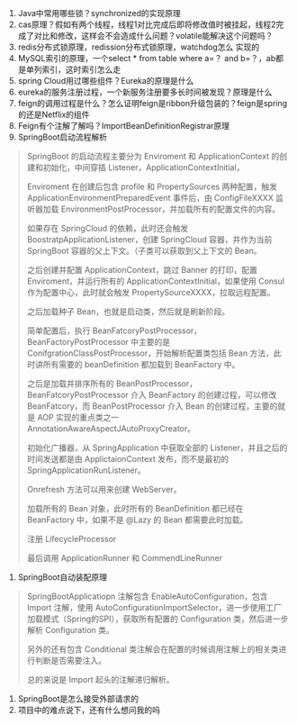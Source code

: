 

1. Java中常用哪些锁？synchronized的实现原理
2. cas原理？假如有两个线程，线程1对比完成后即将修改值时被挂起，线程2完成了对比和修改，这样会不会造成什么问题？volatile能解决这个问题吗？
3. redis分布式锁原理，redission分布式锁原理，watchdog怎么 实现的
4. MySQL索引的原理，一个select * from table where a=？ and b=？，ab都是单列索引，这时索引怎么走
5. spring Cloud用过哪些组件？Eureka的原理是什么
6. eureka的服务注册过程，一个新服务注册要多长时间被发现？原理是什么
7. feign的调用过程是什么？怎么证明feign是ribbon升级包装的？feign是spring的还是Netflix的组件
8. Feign有个注解了解吗？ImportBeanDefinitionRegistrar原理
9. SpringBoot启动流程解析

> SpringBoot 的启动流程主要分为 Enviroment 和 ApplicationContext 的创建和初始化，中间穿插 Listener，ApplicationContextInitial，
>
> Enviroment 在创建后包含 profile 和 PropertySources 两种配置，触发 ApplicationEnvironmentPreparedEvent 事件后，由 ConfigFileXXXX 监听器加载 EnvironmentPostProcessor，并加载所有的配置文件的内容。
>
> 如果存在 SpringCloud 的依赖，此时还会触发 BoostratpApplicationListener，创建 SpringCloud 容器，并作为当前 SpringBoot 容器的父上下文。（子类可以获取到父上下文的 Bean。
>
> 之后创建并配置 ApplicationContext，跳过 Banner 的打印，配置 Enviroment，并运行所有的 ApplicationContextInitial，如果使用 Consul 作为配置中心，此时就会触发 PropertySourceXXXX，拉取远程配置。
>
> 之后加载种子 Bean，也就是启动类，然后就是刷新阶段。
>
> 简单配置后，执行 BeanFatcoryPostProcessor，BeanFactoryPostProcessor 中主要的是 ConifgrationClassPostProcessor，开始解析配置类包括 Bean 方法，此时讲所有需要的 beanDefinition 都加载到 BeanFactory 中。
>
> 之后是加载并排序所有的 BeanPostProcessor，BeanFatcoryPostProcessor 介入 BeanFactory 的创建过程，可以修改 BeanFatcory，而 BeanPostProcessor 介入 Bean 的创建过程，主要的就是 AOP 实现的重点类之一 AnnotationAwareAspectJAutoProxyCreator。
>
> 初始化广播器，从 SpringApplication 中获取全部的 Listener，并且之后的时间发送都是由 ApplictaionContext 发布，而不是最初的 SpringApplicationRunListener。
>
> Onrefresh 方法可以用来创建 WebServer。
>
> 加载所有的 Bean 对象，此时所有的 BeanDefinition 都已经在 BeanFactory 中，如果不是 @Lazy 的 Bean 都需要此时加载。
>
> 注册 LifecycleProcessor
>
> 最后调用 ApplicationRunner 和 CommendLineRunner

1. SpringBoot自动装配原理

> SpringBootApplicatiopn 注解包含 EnableAutoConfiguration，包含 Import 注解，使用 AutoConfigurationImportSelector，进一步使用工厂加载模式（Spring的SPI），获取所有配置的 Configuration 类，然后进一步解析 Configuration 类。
>
> 另外的还有包含 Conditional 类注解会在配置的时候调用注解上的相关类进行判断是否需要注入。
>
> 总的来说是 Import 起头的注解递归解析。

1. SpringBoot是怎么接受外部请求的
2. 项目中的难点说下，还有什么想问我的吗

 